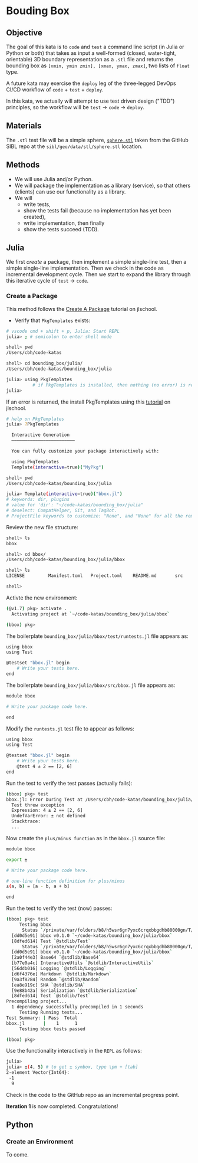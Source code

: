 # Bouding Box

## Objective

The goal of this kata is to `code` and `test` a command line script (in Julia or Python or both)
that takes as input a well-formed (closed, water-tight, orientable) 3D boundary 
representation as a `.stl` file and returns the bounding box as 
`[xmin, ymin zmin], [xmax, ymax, zmax]`, two lists of `float` type.

A future kata may exercise the `deploy` leg of the three-legged DevOps CI/CD workflow 
of `code` + `test` + `deploy`.

In this kata, we actually will attempt to use test driven design ("TDD") principles, 
so the workflow will be `test` -> `code` -> `deploy`.

## Materials

The `.stl` test file will be a simple sphere, [`sphere.stl`](https://github.com/sandialabs/sibl/blob/c1ed37fecb6f0a856073a530bf92d97c5cc6f60e/geo/data/stl/sphere.stl) taken from the 
GitHub SIBL repo at the `sibl/geo/data/stl/sphere.stl` location.

## Methods

* We will use Julia and/or Python.
* We will package the implementation as a library (service), so that others (clients) can use our functionality as a library.
* We will 
  * write tests, 
  * show the tests fail (because no implementation has yet been created), 
  * write implementation, then finally
  * show the tests succeed (TDD).

## Julia

We first *create* a package, then implement a simple single-line test, then a simple single-line implementation.  Then we check in the code as incremental development cycle.  Then we start to expand the library through this iterative cycle of `test` -> `code`.

### Create a Package

This method follows the [Create A Package](https://github.com/hovey/jlschool/blob/main/create-a-package.md) tutorial on jlschool.

*  Verify that `PkgTemplates` exists:

```bash
# vscode cmd + shift + p, Julia: Start REPL
julia> ; # semicolon to enter shell mode

shell> pwd
/Users/cbh/code-katas

shell> cd bounding_box/julia/
/Users/cbh/code-katas/bounding_box/julia

julia> using PkgTemplates
          # if PkgTemplates is installed, then nothing (no error) is returned
julia> 
```

If an error is returned, the install PkgTemplates using this [tutorial](https://github.com/hovey/jlschool/blob/main/PkgTemplates.md) on jlschool.

```bash
# help on PkgTemplates
julia> ?PkgTemplates

  Interactive Generation
  ––––––––––––––––––––––––

  You can fully customize your package interactively with:

  using PkgTemplates
  Template(interactive=true)("MyPkg")
```

```bash
shell> pwd
/Users/cbh/code-katas/bounding_box/julia

julia> Template(interactive=true)("bbox.jl")
# keywords: dir, plugins
# value for 'dir': "~/code-katas/bounding_box/julia"
# deselect: CompatHelper, Git, and TagBot.
# ProjectFile keywords to customize: "None", and "None" for all the remaining options
```

Review the new file structure:

```bash
shell> ls
bbox

shell> cd bbox/
/Users/cbh/code-katas/bounding_box/julia/bbox

shell> ls
LICENSE         Manifest.toml   Project.toml    README.md       src             test

shell> 
```

Activte the new environment:

```bash
(@v1.7) pkg> activate .
  Activating project at `~/code-katas/bounding_box/julia/bbox`

(bbox) pkg> 
```

The boilerplate `bounding_box/julia/bbox/test/runtests.jl` file appears as:

```bash
using bbox
using Test

@testset "bbox.jl" begin
    # Write your tests here.
end

```

The boilerplate `bounding_box/julia/bbox/src/bbox.jl` file appears as:

```bash
module bbox

# Write your package code here.

end
```

Modify the `runtests.jl` test file to appear as follows:

```bash
using bbox
using Test

@testset "bbox.jl" begin
    # Write your tests here.
    @test 4 ± 2 == [2, 6]
end
```

Run the test to verify the test passes (actually fails):

```bash
(bbox) pkg> test
bbox.jl: Error During Test at /Users/cbh/code-katas/bounding_box/julia/bbox/test/runtests.jl:6
  Test threw exception
  Expression: 4 ± 2 == [2, 6]
  UndefVarError: ± not defined
  Stacktrace:
  ...
```

Now create the `plus/minus function` as in the `bbox.jl` source file:

```bash
module bbox

export ±

# Write your package code here.

# one-line function definition for plus/minus
±(a, b) = [a - b, a + b]

end
```

Run the test to verify the test (now) passes:

```bash
(bbox) pkg> test
     Testing bbox
      Status `/private/var/folders/b8/h5wsr6gn7yxc6crqxbbgdhb80000gn/T/jl_8PeLNT/Project.toml`
  [dd0d5e91] bbox v0.1.0 `~/code-katas/bounding_box/julia/bbox`
  [8dfed614] Test `@stdlib/Test`
      Status `/private/var/folders/b8/h5wsr6gn7yxc6crqxbbgdhb80000gn/T/jl_8PeLNT/Manifest.toml`
  [dd0d5e91] bbox v0.1.0 `~/code-katas/bounding_box/julia/bbox`
  [2a0f44e3] Base64 `@stdlib/Base64`
  [b77e0a4c] InteractiveUtils `@stdlib/InteractiveUtils`
  [56ddb016] Logging `@stdlib/Logging`
  [d6f4376e] Markdown `@stdlib/Markdown`
  [9a3f8284] Random `@stdlib/Random`
  [ea8e919c] SHA `@stdlib/SHA`
  [9e88b42a] Serialization `@stdlib/Serialization`
  [8dfed614] Test `@stdlib/Test`
Precompiling project...
  1 dependency successfully precompiled in 1 seconds
     Testing Running tests...
Test Summary: | Pass  Total
bbox.jl       |    1      1
     Testing bbox tests passed 

(bbox) pkg> 
```

Use the functionality interactively in the `REPL` as follows:

```bash
julia> 
julia> ±(4, 5) # to get ± symbox, type \pm + [tab]
2-element Vector{Int64}:
 -1
  9
```

Check in the code to the GitHub repo as an incremental progress point.

**Iteration 1** is now completed. Congratulations!

## Python

### Create an Environment

To come.

